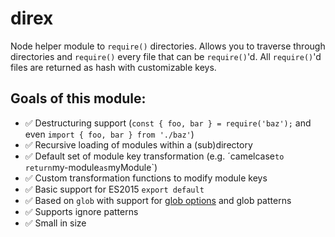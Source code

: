 # direx

Node helper module to `require()` directories. Allows you to traverse through directories and `require()` every file that can be `require()`'d. All `require()`'d files are returned as hash with customizable keys.

<!--
## Installation

`npm install direx`
-->

## Goals of this module: 
- ✅ Destructuring support (`const { foo, bar } = require('baz');` and even `import { foo, bar } from './baz'`)
- ✅ Recursive loading of modules within a (sub)directory
- ✅ Default set of module key transformation (e.g. ´camelcase` to return `my-module` as `myModule`)
- ✅ Custom transformation functions to modify module keys
- ✅ Basic support for ES2015 `export default`
- ✅ Based on `glob` with support for [glob options](https://github.com/isaacs/node-glob#options) and glob patterns
- ✅ Supports ignore patterns
- ✅ Small in size

